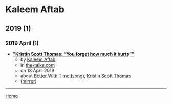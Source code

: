 # Kaleem Aftab

## 2019 (1)

### 2019 April (1)

 - [**"Kristin Scott Thomas: “You forget how much it hurts”"**](https://the-talks.com/interview/kristin-scott-thomas/)
    - by [Kaleem Aftab](../../authors/kaleem-aftab/index.md)
    - in [the-talks.com](../../publications/p-t/the-talks-com/index.md)
    - on 18 April 2019
    - about [Better With Time (song)](../../topics/song/better-with-time/index.md), [Kristin Scott Thomas](../../topics/kristin-scott-thomas/index.md)
    - ([mirror](https://web.archive.org/web/*/https://the-talks.com/interview/kristin-scott-thomas/))

----

[Home](../index.md)
